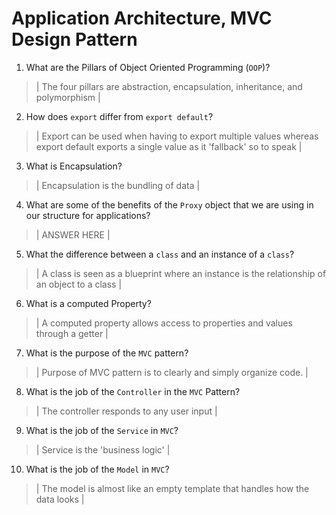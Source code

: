 # Application Architecture, MVC Design Pattern
01. What are the Pillars of Object Oriented Programming (`OOP`)?
  
  > | The four pillars are abstraction, encapsulation, inheritance, and polymorphism |

02. How does `export` differ from `export default`?
  
  > | Export can be used when having to export multiple values whereas export default exports a single value as it 'fallback' so to speak |

03. What is Encapsulation?
  
  > | Encapsulation is the bundling of data  |

04. What are some of the benefits of the `Proxy` object that we are using in our structure for applications?
  
  > | ANSWER HERE |

05. What the difference between a `class` and an instance of a `class`?
  
  > | A class is seen as a blueprint where an instance is the relationship of an object to a class |

06. What is a computed Property?
  
  > | A computed property allows access to properties and values through a getter |

07. What is the purpose of the `MVC` pattern?
  
  > | Purpose of MVC pattern is to clearly and simply organize code. |

08. What is the job of the `Controller` in the `MVC` Pattern?
  
  > | The controller responds to any user input |

09. What is the job of the `Service` in `MVC`?
  
  > | Service is the 'business logic' |

10. What is the job of the `Model` in `MVC`?
  
  > | The model is almost like an empty template that handles how the data looks |

